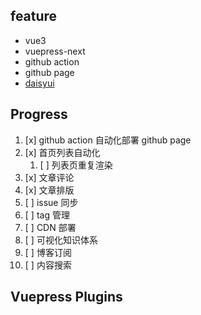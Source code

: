 ## feature

- vue3
- vuepress-next
- github action
- github page
- [daisyui](https://github.com/saadeghi/daisyui)

## Progress

1. [x] github action 自动化部署 github page
2. [x] 首页列表自动化
   1. [ ] 列表页重复渲染
3. [x] 文章评论
4. [x] 文章排版
5. [ ] issue 同步
6. [ ] tag 管理
7. [ ] CDN 部署
8.  [ ] 可视化知识体系
9.  [ ] 博客订阅
10. [ ] 内容搜索

## Vuepress Plugins